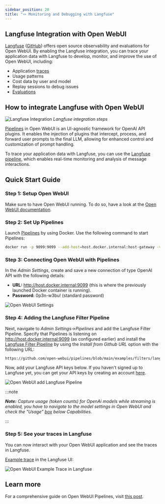 ```yaml
---
sidebar_position: 20
title: "🪢 Monitoring and Debugging with Langfuse"
---
```


## Langfuse Integration with Open WebUI

[Langfuse](https://langfuse.com/) ([GitHub](https://github.com/langfuse/langfuse)) offers open source observability and evaluations for Open WebUI. By enabling the Langfuse integration, you can trace your application data with Langfuse to develop, monitor, and improve the use of Open WebUI, including:

- Application [traces](https://langfuse.com/docs/tracing)
- Usage patterns
- Cost data by user and model
- Replay sessions to debug issues
- [Evaluations](https://langfuse.com/docs/scores/overview)

## How to integrate Langfuse with Open WebUI

![Langfuse Integration](https://langfuse.com/images/docs/openwebui-integration.gif)
*Langfuse integration steps*

[Pipelines](https://github.com/open-webui/pipelines/) in Open WebUI is an UI-agnostic framework for OpenAI API plugins. It enables the injection of plugins that intercept, process, and forward user prompts to the final LLM, allowing for enhanced control and customization of prompt handling.

To trace your application data with Langfuse, you can use the [Langfuse pipeline](https://github.com/open-webui/pipelines/blob/039f9c54f8e9f9bcbabde02c2c853e80d25c79e4/examples/filters/langfuse_v3_filter_pipeline.py), which enables real-time monitoring and analysis of message interactions.

## Quick Start Guide

### Step 1: Setup Open WebUI

Make sure to have Open WebUI running. To do so, have a look at the [Open WebUI documentation](https://docs.openwebui.com/).

### Step 2: Set Up Pipelines

Launch [Pipelines](https://github.com/open-webui/pipelines/) by using Docker. Use the following command to start Pipelines:

```bash
docker run -p 9099:9099 --add-host=host.docker.internal:host-gateway -v pipelines:/app/pipelines --name pipelines --restart always ghcr.io/open-webui/pipelines:main
```

### Step 3: Connecting Open WebUI with Pipelines

In the *Admin Settings*, create and save a new connection of type OpenAI API with the following details:

- **URL:** http://host.docker.internal:9099 (this is where the previously launched Docker container is running).
- **Password:** 0p3n-w3bu! (standard password)

![Open WebUI Settings](https://langfuse.com/images/docs/openwebui-setup-settings.png)

### Step 4: Adding the Langfuse Filter Pipeline

Next, navigate to *Admin Settings*->*Pipelines* and add the Langfuse Filter Pipeline. Specify that Pipelines is listening on http://host.docker.internal:9099 (as configured earlier) and install the [Langfuse Filter Pipeline](https://github.com/open-webui/pipelines/blob/039f9c54f8e9f9bcbabde02c2c853e80d25c79e4/examples/filters/langfuse_v3_filter_pipeline.py) by using the *Install from Github URL* option with the following URL:

```txt
https://github.com/open-webui/pipelines/blob/main/examples/filters/langfuse_v3_filter_pipeline.py
```

Now, add your Langfuse API keys below. If you haven't signed up to Langfuse yet, you can get your API keys by creating an account [here](https://cloud.langfuse.com).

![Open WebUI add Langfuse Pipeline](https://langfuse.com//images/docs/openwebui-add-pipeline.png)

:::note

***Note:** Capture usage (token counts) for OpenAi models while streaming is enabled, you have to navigate to the model settings in Open WebUI and check the "Usage" [box](https://github.com/open-webui/open-webui/discussions/5770#discussioncomment-10778586) below *Capabilities*.*

:::

### Step 5: See your traces in Langfuse

You can now interact with your Open WebUI application and see the traces in Langfuse.

[Example trace](https://cloud.langfuse.com/project/cloramnkj0002jz088vzn1ja4/traces/904a8c1f-4974-4f8f-8a2f-129ae78d99c5?observation=fe5b127b-e71c-45ab-8ee5-439d4c0edc28) in the Langfuse UI:

![Open WebUI Example Trace in Langfuse](https://langfuse.com/images/docs/openwebui-example-trace.png)

## Learn more

For a comprehensive guide on Open WebUI Pipelines, visit [this post](https://ikasten.io/2024/06/03/getting-started-with-openwebui-pipelines/).
